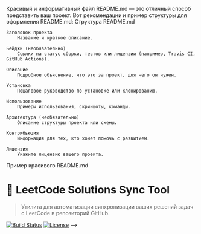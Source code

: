 Красивый и информативный файл README.md — это отличный способ представить ваш проект. Вот рекомендации и пример структуры для оформления README.md:
Структура README.md

    Заголовок проекта
        Название и краткое описание.

    Бейджи (необязательно)
        Ссылки на статус сборки, тестов или лицензии (например, Travis CI, GitHub Actions).

    Описание
        Подробное объяснение, что это за проект, для чего он нужен.

    Установка
        Пошаговое руководство по установке или клонированию.

    Использование
        Примеры использования, скриншоты, команды.

    Архитектура (необязательно)
        Описание структуры проекта или схемы.

    Контрибьюция
        Информация для тех, кто хочет помочь с развитием.

    Лицензия
        Укажите лицензию вашего проекта.

Пример красивого README.md

# 🚀 LeetCode Solutions Sync Tool

> Утилита для автоматизации синхронизации ваших решений задач с LeetCode в репозиторий GitHub.

[![Build Status](https://img.shields.io/github/actions/workflow/status/your-username/leetcode-solutions/build.yml)](https://github.com/your-username/leetcode-solutions/actions)
[![License](https://img.shields.io/badge/license-MIT-green)](LICENSE)
-->
